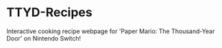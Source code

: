 # TTYD-Recipes
 Interactive cooking recipe webpage for 'Paper Mario: The Thousand-Year Door' on Nintendo Switch!
